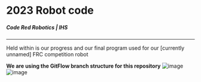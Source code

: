 # 2023 Robot code
##### Code Red Robotics | IHS
---
Held within is our progress and our final program used for our [currently unnamed] FRC competition robot

**We are using the GitFlow branch structure for this repository**
![image](https://user-images.githubusercontent.com/91633686/211675993-b09e677f-33d1-469c-876c-b89a33b7b245.png)
![image](https://pbs.twimg.com/profile_images/1350201636354977793/8etruElX_400x400.jpg)
